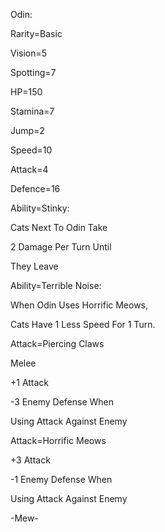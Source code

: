 Odin:

Rarity=Basic

Vision=5

Spotting=7

HP=150

Stamina=7

Jump=2

Speed=10

Attack=4

Defence=16

Ability=Stinky:

Cats Next To Odin Take

2 Damage Per Turn Until

They Leave

Ability=Terrible Noise:

When Odin Uses Horrific Meows,

Cats Have 1 Less Speed For 1 Turn.

Attack=Piercing Claws

Melee

+1 Attack

-3 Enemy Defense When 

Using Attack Against Enemy

Attack=Horrific Meows

+3 Attack

-1 Enemy Defense When

Using Attack Against Enemy

-Mew-
